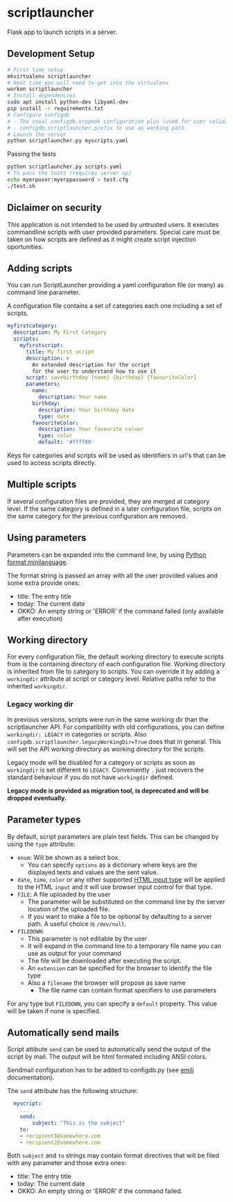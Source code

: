 # scriptlauncher

Flask app to launch scripts in a server.

## Development Setup

```bash
# First time setup
mkvirtualenv scriptlauncher
# Next time you will need to get into the virtualenv
workon scriptlauncher
# Install dependencies
sudo apt install python-dev libyaml-dev
pip install -r requirements.txt
# Configure configdb
# - The usual configdb.erppeek configuration plus (used for user validation)
# - configdb.scriptlauncher.prefix to use as working path
# Launch the server
python scriptlauncher.py myscripts.yaml
```

Passing the tests

```bash
python scriptlauncher.py scripts.yaml
# To pass the tests (requires server up)
echo myerpuser:myerppassword > test.cfg
./test.sh
```

## Diclaimer on security

This application is not intended to be used by untrusted users.
It executes commandline scripts with user provided parameters.
Special care must be taken on how scripts are defined as it might
create script injection oportunities.

## Adding scripts

You can run ScriptLauncher providing a yaml configuration file (or many) as command line parameter.

A configuration file contains a set of categories
each one including a set of scripts.

```yaml
myfirstcategory:
  description: My First Category
  scripts:
    myfirstscript:
      title: My first script
      description: >
        An extended description for the script
        for the user to understand how to use it
      script: savebirthday {name} {birthday} {favouriteColor}
      parameters:
        name:
          description: Your name
        birthday:
          description: Your birthday date
          type: date
        favouriteColor:
          description: Your favourite colour
          type: color
          default: '#ffff00'
```

Keys for categories and scripts will be used as identifiers in url's
that can be used to access scripts directly.

## Multiple scripts

If several configuration files are provided,
they are merged at category level.
If the same category is defined in a later configuration file,
scripts on the same category for the previous configuration are removed.

## Using parameters

Parameters can be expanded into the command line,
by using [Python format minilanguage](https://docs.python.org/3/library/string.html#formatspec).

The format string is passed an array with all the user
provided values and some extra provide ones:

- title: The entry title
- today: The current date
- OKKO: An empty string or 'ERROR' if the command failed (only available after execution)

## Working directory

For every configuration file,
the default working directory to execute scripts from
is the containing directory of each configuration file.
Working directory is inherited from file to category to scripts.
You can override it by adding a `workingdir` attribute
at script or category level.
Relative paths refer to the inherited `workingdir`.

### Legacy working dir

In previous versions, scripts were run in the same working dir than the scriptlauncher API.
For compatibility with old configurations, you can define `workingdir: LEGACY` in categories or scripts.
Also `configdb.scriptlauncher.legacyWorkingDir=True` does that in general.
This will set the API working directory as working directory for the scripts.

Legacy mode will be disabled for a category or scripts as soon as `workingdir` is set different to `LEGACY`.
Conveniently `.` just recovers the standard behaviour if you do not have `workingdir` defined.

**Legacy mode is provided as migration tool, is deprecated and will be dropped eventually.**

## Parameter types

By default, script parameters are plain text fields.
This can be changed by using the `type` attribute:

- `enum`: Will be shown as a select box.
	- You can specify `options` as a dictionary where keys are the displayed texts and values are the sent value.
- `date`, `time`, `color` or any other supported [HTML input type](https://www.w3schools.com/html/html_form_input_types.asp)
   will be applied to the HTML `input` and it will use browser input control for that type.
- `FILE`: A file uploaded by the user
	- The parameter will be substituted on the command line by the server location of the uploaded file.
	- If you want to make a file to be optional by defaulting to a server path. A useful choice is `/dev/null`.
- `FILEDOWN`:
	- This parameter is not editable by the user
	- It will expand in the command line to a temporary file name you can use as output for your command
	- The file will be downloaded after executing the script.
	- An `extension` can be specified for the browser to identify the file type
	- Also a `filename` the browser will propose as save name
		- The file name can contain format specifiers to use parameters

For any type but `FILEDOWN`, you can specify a `default` property.
This value will be taken if none is specified.

## Automatically send mails

Script attibute `send` can be used to automatically
send the output of the script by mail.
The output will be html formated including ANSI colors.

Sendmail configuration has to be added to configdb.py
(see [emili](https://github.com/Som-Energia/emili) documentation).

The `send` attribute has the following structure:

```yaml
  myscript:
    ...
    send:
        subject: "This is the subject"
	to:
	- recipient1@somewhere.com
	- recipient2@somewhere.com
```

Both `subject` and `to` strings may contain format directives
that will be filed with any parameter and those extra ones:

- title: The entry title
- today: The current date
- OKKO: An empty string or 'ERROR' if the command failed.














